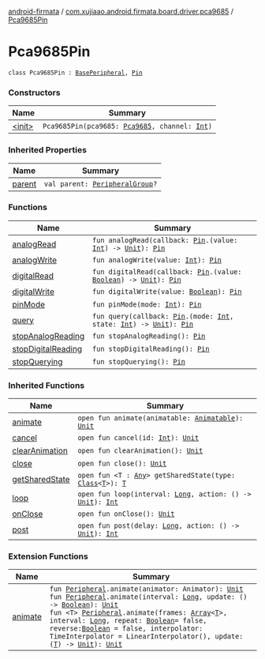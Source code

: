 [android-firmata](../../index.md) / [com.xujiaao.android.firmata.board.driver.pca9685](../index.md) / [Pca9685Pin](./index.md)

# Pca9685Pin

`class Pca9685Pin : `[`BasePeripheral`](../../com.xujiaao.android.firmata.board/-base-peripheral/index.md)`, `[`Pin`](../../com.xujiaao.android.firmata.board.driver/-pin/index.md)

### Constructors

| Name | Summary |
|---|---|
| [&lt;init&gt;](-init-.md) | `Pca9685Pin(pca9685: `[`Pca9685`](../-pca9685/index.md)`, channel: `[`Int`](https://kotlinlang.org/api/latest/jvm/stdlib/kotlin/-int/index.html)`)` |

### Inherited Properties

| Name | Summary |
|---|---|
| [parent](../../com.xujiaao.android.firmata.board/-base-peripheral/parent.md) | `val parent: `[`PeripheralGroup`](../../com.xujiaao.android.firmata.board/-peripheral-group/index.md)`?` |

### Functions

| Name | Summary |
|---|---|
| [analogRead](analog-read.md) | `fun analogRead(callback: `[`Pin`](../../com.xujiaao.android.firmata.board.driver/-pin/index.md)`.(value: `[`Int`](https://kotlinlang.org/api/latest/jvm/stdlib/kotlin/-int/index.html)`) -> `[`Unit`](https://kotlinlang.org/api/latest/jvm/stdlib/kotlin/-unit/index.html)`): `[`Pin`](../../com.xujiaao.android.firmata.board.driver/-pin/index.md) |
| [analogWrite](analog-write.md) | `fun analogWrite(value: `[`Int`](https://kotlinlang.org/api/latest/jvm/stdlib/kotlin/-int/index.html)`): `[`Pin`](../../com.xujiaao.android.firmata.board.driver/-pin/index.md) |
| [digitalRead](digital-read.md) | `fun digitalRead(callback: `[`Pin`](../../com.xujiaao.android.firmata.board.driver/-pin/index.md)`.(value: `[`Boolean`](https://kotlinlang.org/api/latest/jvm/stdlib/kotlin/-boolean/index.html)`) -> `[`Unit`](https://kotlinlang.org/api/latest/jvm/stdlib/kotlin/-unit/index.html)`): `[`Pin`](../../com.xujiaao.android.firmata.board.driver/-pin/index.md) |
| [digitalWrite](digital-write.md) | `fun digitalWrite(value: `[`Boolean`](https://kotlinlang.org/api/latest/jvm/stdlib/kotlin/-boolean/index.html)`): `[`Pin`](../../com.xujiaao.android.firmata.board.driver/-pin/index.md) |
| [pinMode](pin-mode.md) | `fun pinMode(mode: `[`Int`](https://kotlinlang.org/api/latest/jvm/stdlib/kotlin/-int/index.html)`): `[`Pin`](../../com.xujiaao.android.firmata.board.driver/-pin/index.md) |
| [query](query.md) | `fun query(callback: `[`Pin`](../../com.xujiaao.android.firmata.board.driver/-pin/index.md)`.(mode: `[`Int`](https://kotlinlang.org/api/latest/jvm/stdlib/kotlin/-int/index.html)`, state: `[`Int`](https://kotlinlang.org/api/latest/jvm/stdlib/kotlin/-int/index.html)`) -> `[`Unit`](https://kotlinlang.org/api/latest/jvm/stdlib/kotlin/-unit/index.html)`): `[`Pin`](../../com.xujiaao.android.firmata.board.driver/-pin/index.md) |
| [stopAnalogReading](stop-analog-reading.md) | `fun stopAnalogReading(): `[`Pin`](../../com.xujiaao.android.firmata.board.driver/-pin/index.md) |
| [stopDigitalReading](stop-digital-reading.md) | `fun stopDigitalReading(): `[`Pin`](../../com.xujiaao.android.firmata.board.driver/-pin/index.md) |
| [stopQuerying](stop-querying.md) | `fun stopQuerying(): `[`Pin`](../../com.xujiaao.android.firmata.board.driver/-pin/index.md) |

### Inherited Functions

| Name | Summary |
|---|---|
| [animate](../../com.xujiaao.android.firmata.board/-base-peripheral/animate.md) | `open fun animate(animatable: `[`Animatable`](../../com.xujiaao.android.firmata.board/-peripheral/-animatable/index.md)`): `[`Unit`](https://kotlinlang.org/api/latest/jvm/stdlib/kotlin/-unit/index.html) |
| [cancel](../../com.xujiaao.android.firmata.board/-base-peripheral/cancel.md) | `open fun cancel(id: `[`Int`](https://kotlinlang.org/api/latest/jvm/stdlib/kotlin/-int/index.html)`): `[`Unit`](https://kotlinlang.org/api/latest/jvm/stdlib/kotlin/-unit/index.html) |
| [clearAnimation](../../com.xujiaao.android.firmata.board/-base-peripheral/clear-animation.md) | `open fun clearAnimation(): `[`Unit`](https://kotlinlang.org/api/latest/jvm/stdlib/kotlin/-unit/index.html) |
| [close](../../com.xujiaao.android.firmata.board/-base-peripheral/close.md) | `open fun close(): `[`Unit`](https://kotlinlang.org/api/latest/jvm/stdlib/kotlin/-unit/index.html) |
| [getSharedState](../../com.xujiaao.android.firmata.board/-base-peripheral/get-shared-state.md) | `open fun <T : `[`Any`](https://kotlinlang.org/api/latest/jvm/stdlib/kotlin/-any/index.html)`> getSharedState(type: `[`Class`](http://docs.oracle.com/javase/6/docs/api/java/lang/Class.html)`<`[`T`](../../com.xujiaao.android.firmata.board/-base-peripheral/get-shared-state.md#T)`>): `[`T`](../../com.xujiaao.android.firmata.board/-base-peripheral/get-shared-state.md#T) |
| [loop](../../com.xujiaao.android.firmata.board/-base-peripheral/loop.md) | `open fun loop(interval: `[`Long`](https://kotlinlang.org/api/latest/jvm/stdlib/kotlin/-long/index.html)`, action: () -> `[`Unit`](https://kotlinlang.org/api/latest/jvm/stdlib/kotlin/-unit/index.html)`): `[`Int`](https://kotlinlang.org/api/latest/jvm/stdlib/kotlin/-int/index.html) |
| [onClose](../../com.xujiaao.android.firmata.board/-base-peripheral/on-close.md) | `open fun onClose(): `[`Unit`](https://kotlinlang.org/api/latest/jvm/stdlib/kotlin/-unit/index.html) |
| [post](../../com.xujiaao.android.firmata.board/-base-peripheral/post.md) | `open fun post(delay: `[`Long`](https://kotlinlang.org/api/latest/jvm/stdlib/kotlin/-long/index.html)`, action: () -> `[`Unit`](https://kotlinlang.org/api/latest/jvm/stdlib/kotlin/-unit/index.html)`): `[`Int`](https://kotlinlang.org/api/latest/jvm/stdlib/kotlin/-int/index.html) |

### Extension Functions

| Name | Summary |
|---|---|
| [animate](../../com.xujiaao.android.firmata.board/animate.md) | `fun `[`Peripheral`](../../com.xujiaao.android.firmata.board/-peripheral/index.md)`.animate(animator: Animator): `[`Unit`](https://kotlinlang.org/api/latest/jvm/stdlib/kotlin/-unit/index.html)<br>`fun `[`Peripheral`](../../com.xujiaao.android.firmata.board/-peripheral/index.md)`.animate(interval: `[`Long`](https://kotlinlang.org/api/latest/jvm/stdlib/kotlin/-long/index.html)`, update: () -> `[`Boolean`](https://kotlinlang.org/api/latest/jvm/stdlib/kotlin/-boolean/index.html)`): `[`Unit`](https://kotlinlang.org/api/latest/jvm/stdlib/kotlin/-unit/index.html)<br>`fun <T> `[`Peripheral`](../../com.xujiaao.android.firmata.board/-peripheral/index.md)`.animate(frames: `[`Array`](https://kotlinlang.org/api/latest/jvm/stdlib/kotlin/-array/index.html)`<`[`T`](../../com.xujiaao.android.firmata.board/animate.md#T)`>, interval: `[`Long`](https://kotlinlang.org/api/latest/jvm/stdlib/kotlin/-long/index.html)`, repeat: `[`Boolean`](https://kotlinlang.org/api/latest/jvm/stdlib/kotlin/-boolean/index.html)` = false, reverse: `[`Boolean`](https://kotlinlang.org/api/latest/jvm/stdlib/kotlin/-boolean/index.html)` = false, interpolator: TimeInterpolator = LinearInterpolator(), update: (`[`T`](../../com.xujiaao.android.firmata.board/animate.md#T)`) -> `[`Unit`](https://kotlinlang.org/api/latest/jvm/stdlib/kotlin/-unit/index.html)`): `[`Unit`](https://kotlinlang.org/api/latest/jvm/stdlib/kotlin/-unit/index.html) |
